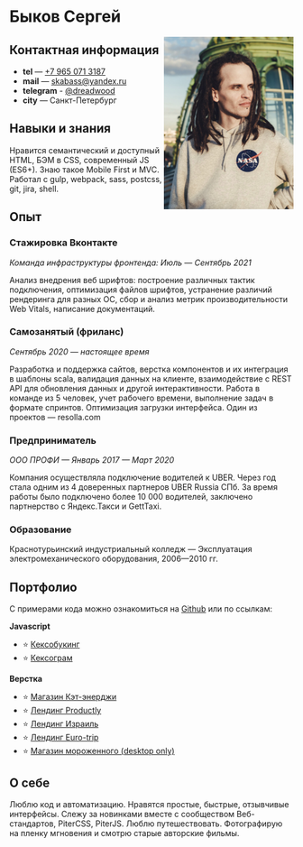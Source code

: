 # Быков Сергей 

<img align="right" width="230" heigth="auto" alt="Быков Сергей на фоне купола Дома Зингера в Санкт-Петербурге в худи с логотипом NASA" src="photo.jpg">

## Контактная информация

- **tel** — <a href="tel:+79650713187">+7 965 071 3187</a>
- **mail** — <a href="mailto:skabass@yandex.ru">skabass@yandex.ru</a>
- **telegram** - <a href="https://t.me/dreadwood">@dreadwood</a>
- **city** — Санкт-Петербург


## Навыки и знания	

Нравится семантический и доступный HTML, БЭМ в CSS, современный JS (ES6+). Знаю такое Mobile First и MVC. Работал с gulp, webpack, sass, postcss, git, jira, shell. 


## Опыт	

### Стажировка Вконтакте

_Команда инфраструктуры фронтенда: Июль — Сентябрь 2021_

Анализ внедрения веб шрифтов: построение различных тактик подключения, оптимизация файлов шрифтов, устранение различий рендеринга для разных ОС, сбор и анализ метрик производительности Web Vitals, написание документаций.
	
### Самозанятый (фриланс)

_Сентябрь 2020 — настоящее время_
	
Разработка и поддержка сайтов, верстка компонентов и их интеграция в шаблоны scala, валидация данных на клиенте, взаимодействие с REST API для обновления данных и другой интерактивности. Работа в команде из 5 человек, учет рабочего времени, выполнение задач в формате спринтов. Оптимизация загрузки интерфейса. Один из проектов — resolla.com

### Предприниматель 

_ООО ПРОФИ — Январь 2017 — Март 2020_

Компания осуществляла подключение водителей к UBER. Через год стала одним из 4 доверенных партнеров UBER Russia СПб. За время работы было подключено более 10 000 водителей, заключено партнерство с Яндекс.Такси и GettTaxi. 

### Образование	

Краснотурьинский индустриальный колледж  — Эксплуатация электромеханического оборудования, 2006—2010 гг.

## Портфолио	

С примерами кода можно ознакомиться на [Github](github.com/dreadwood ) или по ссылкам:

**Javascript**

- ⭐️ [Кексобукинг](https://dreadwood.github.io/keksobooking/)
- ⭐️ [Кексограм](https://dreadwood.github.io/kekstagram/)

**Верстка**

- ⭐️ [Магазин Кэт-энерджи](https://srg-catenergy.netlify.app/)
- ⭐️ [Лендинг Productly](https://dreadwood.github.io/productly/)
- ⭐️ [Лендинг Израиль](https://israil.netlify.app/)
- ⭐️ [Лендинг Euro-trip](https://dreadwood.github.io/euro-trip/)
- ⭐️ [Магазин мороженного (desktop only)](https://dreadwood.github.io/gllacy/)

## О себе	

Люблю код и автоматизацию. Нравятся простые, быстрые, отзывчивые интерфейсы. Слежу за новинками вместе с сообществом Веб-стандартов, PiterCSS, PiterJS. Люблю путешествовать. Фотографирую на пленку мгновения и смотрю старые авторские фильмы.  